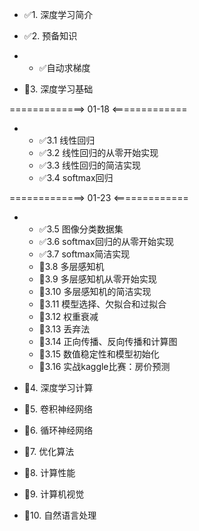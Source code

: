 - ✅1. 深度学习简介
- ✅2. 预备知识

- - ✅自动求梯度

- 🔲3. 深度学习基础

=============> 01-18 <=============

- - ✅3.1 线性回归
  - ✅3.2 线性回归的从零开始实现
  - ✅3.3 线性回归的简洁实现
  - ✅3.4 softmax回归

=============> 01-23 <=============

- - ✅3.5 图像分类数据集
  - ✅3.6 softmax回归的从零开始实现
  - ✅3.7 softmax简洁实现
  - 🔲3.8 多层感知机
  - 🔲3.9 多层感知机从零开始实现
  - 🔲3.10 多层感知机的简洁实现
  - 🔲3.11  模型选择、欠拟合和过拟合
  - 🔲3.12 权重衰减
  - 🔲3.13 丢弃法
  - 🔲3.14 正向传播、反向传播和计算图
  - 🔲3.15 数值稳定性和模型初始化
  - 🔲3.16 实战kaggle比赛：房价预测

- 🔲4. 深度学习计算
- 🔲5. 卷积神经网络
- 🔲6. 循环神经网络
- 🔲7. 优化算法
- 🔲8. 计算性能
- 🔲9. 计算机视觉
- 🔲10. 自然语言处理